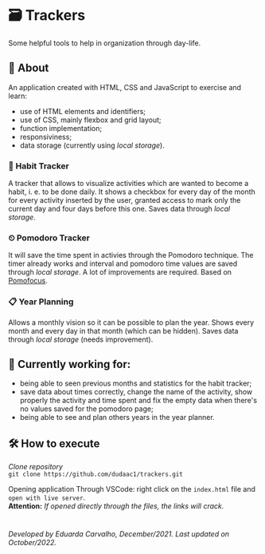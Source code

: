 # 🗃 Trackers
Some helpful tools to help in organization through day-life. 

## 📖 About
An application created with HTML, CSS and JavaScript to exercise and learn:
- use of HTML elements and identifiers;
- use of CSS, mainly flexbox and grid layout;
- function implementation;
- responsiviness;
- data storage (currently using _local storage_).

### 📅 Habit Tracker
A tracker that allows to visualize activities which are wanted to become a habit, i. e. to be done daily. It shows a checkbox for every day of the month for every activity inserted by the user, granted access to mark only the current day and four days before this one. Saves data through _local storage_.

### ⏲ Pomodoro Tracker
It will save the time spent in activies through the Pomodoro technique. The timer already works and interval and pomodoro time values are saved through _local storage_. A lot of improvements are required. Based on [Pomofocus](https://pomofocus.io/).

### 📋 Year Planning
Allows a monthly vision so it can be possible to plan the year. Shows every month and every day in that month (which can be hidden). Saves data through _local storage_ (needs improvement).

## 🧱 Currently working for:
-  being able to seen previous months and statistics for the habit tracker;
-  save data about times correctly, change the name of the activity, show properly the activity and time spent and fix the empty data when there's no values saved for the pomodoro page;
-  being able to see and plan others years in the year planner.

## 🛠 How to execute
*Clone repository*<br>
`git clone https://github.com/dudaac1/trackers.git`

Opening application
Through VSCode: right click on the `index.html` file and `open with live server`. <br>
**Attention:** _If opened directly through the files, the links will crack._
<br>
#
_Developed by Eduarda Carvalho, December/2021.
Last updated on October/2022._
